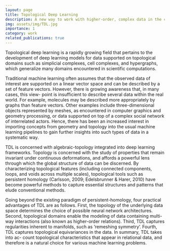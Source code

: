```yaml
---
layout: page
title: Topological Deep Learning
description: A new way to work with higher-order, complex data in the context of deep learning.
img: assets/img/TDL.jpg
importance: 1
category: work
related_publications: true
---
```


Topological deep learning is a rapidly growing field that pertains to the development of deep learning models for data supported on topological domains such as simplicial complexes, cell complexes, and hypergraphs, which generalize many domains encountered in scientific computations.

Traditional machine learning often assumes that the observed data of interest are supported on a linear vector space and can be described by a set of feature vectors. However, there is growing awareness that, in many cases, this view- point is insufficient to describe several data within the real world. For example, molecules may be described more appropriately by graphs than feature vectors. Other examples include three-dimensional objects represented by meshes, as encountered in computer graphics and geometry processing, or data supported on top of a complex social network of interrelated actors. Hence, there has been an increased interest in importing concepts from geometry and topology into the usual machine learning pipelines to gain further insights into such types of data in a systematic way.

TDL is concerned with algebraic-topology integrated into deep learning frameworks. Topology is concerned with the study of properties that remain invariant under continuous deformations, and affords a powerful lens through which the global structure of data can be discerned. By characterizing topological features (including connected components, loops, and voids across multiple scales), topological tools such as persistent homology (Carlsson, 2009; Edelsbrunner & Harer, 2010) have become powerful methods to capture essential structures and patterns that elude conventional methods.

Going beyond the existing paradigm of persistent-homology, four practical advantages of TDL are as follows. First, the topology of the underlying data space determines the choice of possible neural network architectures. Second, topological domains enable the modeling of data containing multi-way interactions (also known as higher-order relations). Third, TDL captures regularities inherent to manifolds, such as ‘remeshing symmetry’. Fourth, TDL captures topological equivariances in the data. In summary, TDL takes into ac- count topological characteristics that appear in relational data, and therefore is a natural choice for various machine learning problems.

<!--
<div class="row">
    <div class="col-sm mt-3 mt-md-0">
        {% include figure.liquid loading="eager" path="assets/img/1.jpg" title="example image" class="img-fluid rounded z-depth-1" %}
    </div>
    <div class="col-sm mt-3 mt-md-0">
        {% include figure.liquid loading="eager" path="assets/img/3.jpg" title="example image" class="img-fluid rounded z-depth-1" %}
    </div>
    <div class="col-sm mt-3 mt-md-0">
        {% include figure.liquid loading="eager" path="assets/img/5.jpg" title="example image" class="img-fluid rounded z-depth-1" %}
    </div>
</div>
<div class="caption">
    Caption photos easily. On the left, a road goes through a tunnel. Middle, leaves artistically fall in a hipster photoshoot. Right, in another hipster photoshoot, a lumberjack grasps a handful of pine needles.
</div>
<div class="row">
    <div class="col-sm mt-3 mt-md-0">
        {% include figure.liquid loading="eager" path="assets/img/5.jpg" title="example image" class="img-fluid rounded z-depth-1" %}
    </div>
</div>
<div class="caption">
    This image can also have a caption. It's like magic.
</div>

You can also put regular text between your rows of images, even citations {% cite einstein1950meaning %}.
Say you wanted to write a bit about your project before you posted the rest of the images.
You describe how you toiled, sweated, _bled_ for your project, and then... you reveal its glory in the next row of images.

<div class="row justify-content-sm-center">
    <div class="col-sm-8 mt-3 mt-md-0">
        {% include figure.liquid path="assets/img/6.jpg" title="example image" class="img-fluid rounded z-depth-1" %}
    </div>
    <div class="col-sm-4 mt-3 mt-md-0">
        {% include figure.liquid path="assets/img/11.jpg" title="example image" class="img-fluid rounded z-depth-1" %}
    </div>
</div>
<div class="caption">
    You can also have artistically styled 2/3 + 1/3 images, like these.
</div>

The code is simple.
Just wrap your images with `<div class="col-sm">` and place them inside `<div class="row">` (read more about the <a href="https://getbootstrap.com/docs/4.4/layout/grid/">Bootstrap Grid</a> system).
To make images responsive, add `img-fluid` class to each; for rounded corners and shadows use `rounded` and `z-depth-1` classes.
Here's the code for the last row of images above:

{% raw %}

```html
<div class="row justify-content-sm-center">
  <div class="col-sm-8 mt-3 mt-md-0">
    {% include figure.liquid path="assets/img/6.jpg" title="example image" class="img-fluid rounded z-depth-1" %}
  </div>
  <div class="col-sm-4 mt-3 mt-md-0">
    {% include figure.liquid path="assets/img/11.jpg" title="example image" class="img-fluid rounded z-depth-1" %}
  </div>
</div>
```

{% endraw %}
-->
